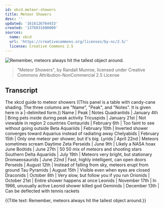 ```yaml
---
id: xkcd.meteor-showers
title: Meteor Showers
desc: ''
updated: '1616126764433'
created: '1376031600000'
sources:
  name: xkcd
  url: 'https://creativecommons.org/licenses/by-nc/2.5/'
  license: Creative Commons 2.5
---
```

![Remember, meteors always hit the tallest object around.](https://imgs.xkcd.com/comics/meteor_showers.png)
> "Meteor Showers", by Randall Munroe, licensed under Creative Commons Attribution-NonCommercial 2.5 License

## Transcript
The xkcd guide to meteor showers
((This panel is a table with candy-cane shading. The three columns are "Name", "Peak", and "Notes". It is given here in a |-delimited form.))
Name | Peak | Notes
Quadrantids | January 4th | Bring pets inside during peak activity
Tricuspids | January 21st | Not viewable in region 2 countries
Centaurids | February 6th | Too faint to see without going outside
Beta Aquariids | February 10th | Inverted shower converges toward Aquarius instead of radiating away
Chelyabids | February 15th | Only one meteor per shower, but it's big. 
Lyrids | April 22nd | Meteors sometimes scream
Daytime Zeta Perseids | June 9th | Likely a NASA hoax
June Boötids | June 27th | 50
50 mix of meteors and shooting stars
Southern Delta Aquariids | July 19th | Meteors very bright, but stationary
Dromaeosaurids | June 22nd | Fast, highly intelligent, can open doors
Perseids | August 12th | Instead of falling from sky, meteors erupt from ground
Tau Pyramids | August 15th | Visible even when eyes are closed
Draconids | October 8th | Very slow, but follow you if you run
Orionids | October 21st | Entire shower happens at once
Leonids | November 17th | In 1966, unusually active Leonid shower killed god
Geminids | December 13th | Can be deflected with tennis rackets

{{Title text: Remember, meteors always hit the tallest object around.}}
